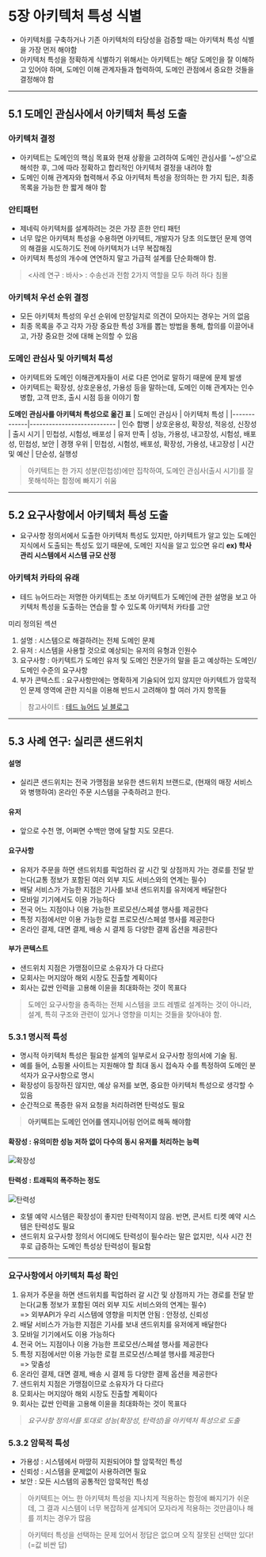 # 5장 아키텍처 특성 식별

- 아키텍처를 구축하거나 기존 아키텍처의 타당성을 검증할 때는 아키텍처 특성 식별을 가장 먼저 해야함
- 아키텍처 특성을 정확하게 식별하기 위해서는 아키텍트는 해당 도메인을 잘 이해하고 있어야 하며, 도메인 이해 관계자들과 협력하여, 도메인 관점에서 중요한 것들을 결정해야 함
---------------------------------------

## 5.1 도메인 관심사에서 아키텍처 특성 도출

### 아키텍처 결정
- 아키텍트는 도메인의 핵심 목표와 현재 상황을 고려하여 도메인 관심사를 '~성'으로 해석한 후, 그에 따라 정확하고 합리적인 아키텍처 결정을 내려야 함
- 도메인 이해 관계자와 협력해서 주요 아키텍처 특성을 정의하는 한 가지 팁은, 최종 목록을 가능한 한 짧게 해야 함

### 안티패턴
- 제네릭 아키텍처를 설계하려는 것은 가장 흔한 안티 패턴
- 너무 많은 아키텍처 특성을 수용하면 아키텍트, 개발자가 당초 의도했던 문제 영역의 해결을 시도하기도 전에 아키텍처가 너무 복잡해짐
- 아키텍처 특성의 개수에 연연하지 말고 가급적 설계를 단순화해야 함.
> <사례 연구 : 바사> : 수송선과 전함 2가지 역할을 모두 하려 하다 침몰

### 아키텍처 우선 순위 결정
- 모든 아키텍처 특성의 우선 순위에 만장일치로 의견이 모아지는 경우는 거의 없음
- 최종 목록을 주고 각자 가장 중요한 특성 3개를 뽑는 방법을 통해, 합의를 이끌어내고, 가장 중요한 것에 대해 논의할 수 있음

### 도메인 관심사 및 아키텍처 특성
- 아키텍트와 도메인 이해관계자들이 서로 다른 언어로 말하기 때문에 문제 발생
- 아키텍트는 확장성, 상호운용성, 가용성 등을 말하는데, 도메인 이해 관계자는 인수 병합, 고객 만조, 출시 시점 등을 이야기 함

**도메인 관심사를 아키텍처 특성으로 옮긴 표**
| 도메인 관심사   | 아키텍처 특성                 |
|-------------|---------------------------
| 인수 합병      | 상호운용성, 확장성, 적응성, 신장성
| 출시 시기      | 민첩성, 시험성, 배포성
| 유저 만족      | 성능, 가용성, 내고장성, 시험성, 배포성, 민첩성, 보안
| 경쟁 우위      | 민첩성, 시험성, 배포성, 확장성, 가용성, 내고장성
| 시간 및 예산   | 단순성, 실행성
> 아키텍트는 한 가지 성분(민첩성)에만 집착하여, 도메인 관심사(출시 시기)를 잘못해석하는 함정에 빠지기 쉬움

---------------------------------------

## 5.2 요구사항에서 아키텍처 특성 도출
- 요구사항 정의서에서 도출한 아키텍처 특성도 있지만, 아키텍트가 알고 있는 도메인 지식에서 도출되는 특성도 있기 때문에, 도메인 지식을 알고 있으면 유리 **ex) 학사 관리 시스템에서 시스템 규모 산정**

### 아키텍처 카타의 유래
- 테드 뉴어드라는 저명한 아키텍트는 초보 아키텍트가 도메인에 관한 설명을 보고 아키텍처 특성을 도출하는 연습을 할 수 있도록 아키텍처 카타를 고안

미리 정의된 섹션
1. 설명 : 시스템으로 해결하려는 전체 도메인 문제
2. 유저 : 시스템을 사용할 것으로 예상되는 유저의 유형과 인원수
3. 요구사항 : 아키텍트가 도메인 유저 및 도메인 전문가의 말을 듣고 예상하는 도메인/도메인 수준의 요구사항
4. 부가 콘텍스트 : 요구사항만에는 명확하게 기술되어 있지 않지만 아키텍트가 암묵적인 문제 영역에 관한 지식을 이용해 반드시 고려해야 할 여러 가지 항목들

> 참고사이트 : [테드 뉴어드](https://archkatas.herokuapp.com/) [닐 블로그](https://nealford.com/katas/)

---------------------------------------

## 5.3 사례 연구: 실리콘 샌드위치

#### 설명
- 실리콘 샌드위치는 전국 가맹점을 보유한 샌드위치 브랜드로, (현재의 매장 서비스와 병행하여) 온라인 주문 시스템을 구축하려고 한다.

#### 유저
- 앞으로 수천 명, 어쩌면 수백만 명에 달할 지도 모른다.

#### 요구사항
- 유저가 주문을 하면 샌드위치를 픽업하러 갈 시간 및 상점까지 가는 경로를 전달 받는다(교통 정보가 포함된 여러 외부 지도 서비스와의 연계는 필수)
- 배달 서비스가 가능한 지점은 기사를 보내 샌드위치를 유저에게 배달한다
- 모바일 기기에서도 이용 가능하다
- 전국 어느 지점이나 이용 가능한 프로모션/스페셜 행사를 제공한다
- 특정 지점에서만 이용 가능한 로컬 프로모션/스페셜 행사를 제공한다
- 온라인 결제, 대면 결제, 배송 시 결제 등 다양한 결제 옵션을 제공한다

#### 부가 콘텍스트
- 샌드위치 지점은 가맹점이므로 소유자가 다 다르다
- 모회사는 머지않아 해외 시장도 진출할 계획이다
- 회사는 값싼 인력을 고용해 이윤을 최대화하는 것이 목표다
> 도메인 요구사항을 충족하는 전체 시스템을 코드 레벨로 설계하는 것이 아니라, 설계, 특히 구조와 관련이 있거나 영향을 미치는 것들을 찾아내야 함.

### 5.3.1 명시적 특성
- 명시적 아키텍처 특성은 필요한 설계의 일부로서 요구사항 정의서에 기술 됨.
- 예를 들어, 쇼핑몰 사이트는 지원해야 할 최대 동시 접속자 수를 특정하여 도메인 분석자가 요구사항으로 명시
- 확장성이 등장하진 않지만, 예상 유저를 보면, 중요한 아키텍처 특성으로 생각할 수 있음
- 순간적으로 폭증한 유저 요청을 처리하려면 탄력성도 필요
> **아키텍트는 도메인 언어를 엔지니어링 언어로 해독 해야함**

#### 확장성 : 유의미한 성능 저하 없이 다수의 동시 유저를 처리하는 능력
![확장성](./images/5_1.jpeg)
#### 탄력성 : 트래픽의 폭주하는 정도
![탄력성](./images/5_2.jpeg)

- 호텔 예약 시스템은 확장성이 좋지만 탄력적이지 않음. 반면, 콘서트 티켓 예약 시스템은 탄력성도 필요
- 샌드위치 요구사항 정의서 어디에도 탄력성이 필수라는 말은 없지만, 식사 시간 전후로 급증하는 도메인 특성상 탄력성이 필요함
---------------------------------
### 요구사항에서 아키텍처 특성 확인
1. 유저가 주문을 하면 샌드위치를 픽업하러 갈 시간 및 상점까지 가는 경로를 전달 받는다(교통 정보가 포함된 여러 외부 지도 서비스와의 연계는 필수)
<br />=>  외부API가 우리 시스템에 영향을 미치면 안됨 : 안정성, 신뢰성
2. 배달 서비스가 가능한 지점은 기사를 보내 샌드위치를 유저에게 배달한다
3. 모바일 기기에서도 이용 가능하다
4. 전국 어느 지점이나 이용 가능한 프로모션/스페셜 행사를 제공한다
5. 특정 지점에서만 이용 가능한 로컬 프로모션/스페셜 행사를 제공한다
<br />=>  맞춤성
6. 온라인 결제, 대면 결제, 배송 시 결제 등 다양한 결제 옵션을 제공한다
7. 샌드위치 지점은 가맹점이므로 소유자가 다 다르다
8. 모회사는 머지않아 해외 시장도 진출할 계획이다
9. 회사는 값싼 인력을 고용해 이윤을 최대화하는 것이 목표다

>*요구사항 정의서를 토대로 성능(확장성, 탄력성)을 아키텍처 특성으로 도출*

### 5.3.2 암묵적 특성
- 가용성 : 시스템에서 마땅히 지원되어야 할 암묵적인 특성
- 신뢰성 : 시스템을 문제없이 사용하려면 필요
-  보안 : 모든 시스템의 공통적인 암묵적인 특성
> 아키텍트는 어느 한 아키텍처 특성을 지나치게 적용하는 함정에 빠지기가 쉬운데, 그 결과 시스템이 너무 복잡하게 설계되어 모자라게 적용하는 것만큼이나 해를 끼치는 경우가 많음

> 아키텍터 특성을 선택하는 문제 있어서 정답은 없으며 오직 잘못된 선택만 있다! (=값 비싼 답)